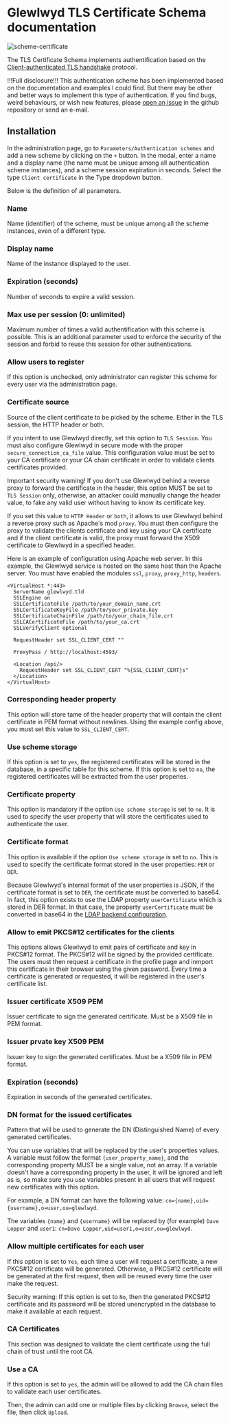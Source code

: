 # Glewlwyd TLS Certificate Schema documentation

![scheme-certificate](screenshots/scheme-certificate.png)

The TLS Certificate Schema implements authentification based on the [Client-authenticated TLS handshake](https://en.wikipedia.org/wiki/Transport_Layer_Security#Client-authenticated_TLS_handshake) protocol.

!!!Full disclosure!!!
This authentication scheme has been implemented based on the documentation and examples I could find. But there may be other and better ways to implement this type of authentication.
If you find bugs, weird behaviours, or wish new features, please [open an issue](https://github.com/babelouest/glewlwyd/issues) in the github repository or send an e-mail. 

## Installation

In the administration page, go to `Parameters/Authentication schemes` and add a new scheme by clicking on the `+` button. In the modal, enter a name and a display name (the name must be unique among all authentication scheme instances), and a scheme session expiration in seconds.
Select the type `Client certificate` in the Type dropdown button.

Below is the definition of all parameters.

### Name

Name (identifier) of the scheme, must be unique among all the scheme instances, even of a different type.

### Display name

Name of the instance displayed to the user.

### Expiration (seconds)

Number of seconds to expire a valid session.

### Max use per session (0: unlimited)

Maximum number of times a valid authentification with this scheme is possible. This is an additional parameter used to enforce the security of the session and forbid to reuse this session for other authentications.

### Allow users to register

If this option is unchecked, only administrator can register this scheme for every user via the administration page.

### Certificate source

Source of the client certificate to be picked by the scheme. Either in the TLS session, the HTTP header or both.

If you intent to use Glewlwyd directly, set this option to `TLS Session`. You must also configure Glewlwyd in secure mode with the proper `secure_connection_ca_file` value. This configuration value must be set to your CA certificate or your CA chain certificate in order to validate clients certificates provided.

Important security warning!
If you don't use Glewlwyd behind a reverse proxy to forward the certificate in the header, this option MUST be set to `TLS Session` only, otherwise, an attacker could manually change the header value, to fake any valid user without having to know its certificate key.

If you set this value to `HTTP Header` or `both`, it allows to use Glewlwyd behind a reverse proxy such as Apache's mod `proxy`. You must then configure the proxy to validate the clients certificate and key using your CA certificate and if the client certificate is valid, the proxy must forward the X509 certificate to Glewlwyd in a specified header.

Here is an example of configuration using Apache web server. In this example, the Glewlwyd service is hosted on the same host than the Apache server.
You must have enabled the modules `ssl`, `proxy`, `proxy_http`, `headers`.

```config
<VirtualHost *:443>
  ServerName glewlwyd.tld
  SSLEngine on
  SSLCertificateFile /path/to/your_domain_name.crt
  SSLCertificateKeyFile /path/to/your_private.key
  SSLCertificateChainFile /path/to/your_chain_file.crt
  SSLCACertificateFile /path/to/your_ca.crt
  SSLVerifyClient optional

  RequestHeader set SSL_CLIENT_CERT ""

  ProxyPass / http://localhost:4593/

  <Location /api/>
    RequestHeader set SSL_CLIENT_CERT "%{SSL_CLIENT_CERT}s"
  </Location>
</VirtualHost>
```

### Corresponding header property

This option will store tame of the header property that will contain the client certificate in PEM format without newlines.
Using the example config above, you must set this value to `SSL_CLIENT_CERT`.

### Use scheme storage

If this option is set to `yes`, the registered certificates will be stored in the database, in a specific table for this scheme. If this option is set to `no`, the registered certificates will be extracted from the user properies.

### Certificate property

This option is mandatory if the option `Use scheme storage` is set to `no`. It is used to specify the user property that will store the certificates used to authenticate the user.

### Certificate format

This option is available if the option `Use scheme storage` is set to `no`. This is used to specify the certificate format stored in the user properties: `PEM` or `DER`.

Because Glewlwyd's internal format of the user properties is JSON, if the certificate format is set to `DER`, the certificate must be converted to base64. In fact, this option exists to use the LDAP property `userCertificate` which is stored in DER format. In that case, the property `userCertificate` must be converted in base64 in the [LDAP backend configuration](USER_LDAP.md#convert).

### Allow to emit PKCS#12 certificates for the clients

This options allows Glewlwyd to emit pairs of certificate and key in PKCS#12 format. The PKCS#12 will be signed by the provided certificate. The users must then request a certificate in the profile page and inmport this certificate in their browser using the given password. Every time a certificate is generated or requested, it will be registered in the user's certificate list.

### Issuer certificate X509 PEM

Issuer certificate to sign the generated certificate. Must be a X509 file in PEM format.

### Issuer prvate key X509 PEM

Issuer key to sign the generated certificates. Must be a X509 file in PEM format.

### Expiration (seconds)

Expiration in seconds of the generated certificates.

### DN format for the issued certificates

Pattern that will be used to generate the DN (Distinguished Name) of every generated certificates.

You can use variables that will be replaced by the user's properties values. A variable must follow the format `{user_property_name}`, and the corresponding property MUST be a single value, not an array.
If a variable doesn't have a corresponding property in the user, it will be ignored and left as is, so make sure you use variables present in all users that will request new certificates with this option.

For example, a DN format can have the following value: `cn={name},uid={username},o=user,ou=glewlwyd`.

The variables `{name}` and `{username}` will be replaced by (for example) `Dave Lopper` and `user1`: `cn=Dave Lopper,uid=user1,o=user,ou=glewlwyd`.

### Allow multiple certificates for each user

If this option is set to `Yes`, each time a user will request a certificate, a new PKCS#12 certificate will be generated. Otherwise, a PKCS#12 certificate will be generated at the first request, then will be reused every time the user make the request.

Security warning: If this option is set to `No`, then the generated PKCS#12 certificate and its password will be stored unencrypted in the database to make it available at each request.

### CA Certificates

This section was designed to validate the client certificate using the full chain of trust until the root CA.

### Use a CA

If this option is set to `yes`, the admin will be allowed to add the CA chain files to validate each user certificates.

Then, the admin can add one or multiple files by clicking `Browse`, select the file, then click `Upload`.
